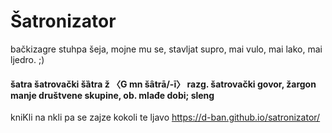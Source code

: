 # Šatronizator
bačkizagre stuhpa šeja, mojne mu se, stavljat supro, mai vulo, mai lako, mai ljedro. ;)
#### šatra šatrovački šȁtra ž 〈G mn šȃtrā/-ī〉 razg. šatrovački govor, žargon manje društvene skupine, ob. mlađe dobi; sleng

kniKli na nkli pa se zajze kokoli te ljavo https://d-ban.github.io/satronizator/

